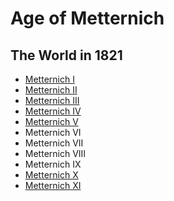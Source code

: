 # Age of Metternich

## The World in 1821

* [Metternich I](m1)
* [Metternich II](m2)
* [Metternich III](m3)
* [Metternich IV](m4)
* [Metternich V](m5)
* Metternich VI
* Metternich VII
* Metternich VIII
* Metternich IX
* [Metternich X](m10)
* [Metternich XI](m11)
